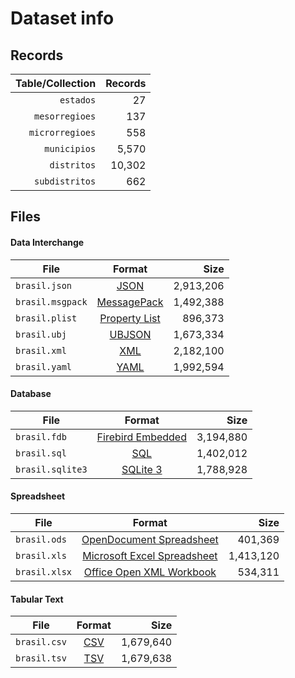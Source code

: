 # Dataset info

## Records

| Table/Collection | Records |
| ----------------:| -------:|
|        `estados` |      27 |
|   `mesorregioes` |     137 |
|  `microrregioes` |     558 |
|     `municipios` |   5,570 |
|      `distritos` |  10,302 |
|   `subdistritos` |     662 |

## Files

#### Data Interchange

| File             | Format                                                       |      Size |
| ---------------- |:------------------------------------------------------------:| ---------:|
| `brasil.json`    | [JSON](https://en.wikipedia.org/wiki/JSON)                   | 2,913,206 |
| `brasil.msgpack` | [MessagePack](https://en.wikipedia.org/wiki/MessagePack)     | 1,492,388 |
| `brasil.plist`   | [Property List](https://en.wikipedia.org/wiki/Property_list) |   896,373 |
| `brasil.ubj`     | [UBJSON](https://en.wikipedia.org/wiki/UBJSON)               | 1,673,334 |
| `brasil.xml`     | [XML](https://en.wikipedia.org/wiki/XML)                     | 2,182,100 |
| `brasil.yaml`    | [YAML](https://en.wikipedia.org/wiki/YAML)                   | 1,992,594 |

#### Database

| File             | Format                                                                                 |      Size |
| ---------------- |:--------------------------------------------------------------------------------------:| ---------:|
| `brasil.fdb`     | [Firebird Embedded](https://en.wikipedia.org/wiki/Embedded_database#Firebird_Embedded) | 3,194,880 |
| `brasil.sql`     | [SQL](https://en.wikipedia.org/wiki/SQL)                                               | 1,402,012 |
| `brasil.sqlite3` | [SQLite 3](https://en.wikipedia.org/wiki/SQLite)                                       | 1,788,928 |

#### Spreadsheet

| File          | Format                                                                                   |      Size |
| ------------- |:----------------------------------------------------------------------------------------:| ---------:|
| `brasil.ods`  | [OpenDocument Spreadsheet](https://en.wikipedia.org/wiki/OpenDocument)                   |   401,369 |
| `brasil.xls`  | [Microsoft Excel Spreadsheet](https://en.wikipedia.org/wiki/Microsoft_Excel_file_format) | 1,413,120 |
| `brasil.xlsx` | [Office Open XML Workbook](https://en.wikipedia.org/wiki/Office_Open_XML)                |   534,311 |

#### Tabular Text

| File         | Format                                                      |      Size |
| ------------ |:-----------------------------------------------------------:| ---------:|
| `brasil.csv` | [CSV](https://en.wikipedia.org/wiki/Comma-separated_values) | 1,679,640 |
| `brasil.tsv` | [TSV](https://en.wikipedia.org/wiki/Tab-separated_values)   | 1,679,638 |
